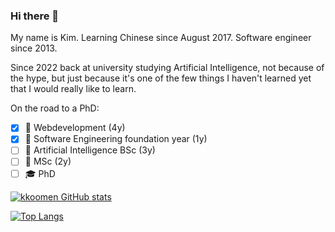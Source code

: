 ### Hi there 👋

My name is Kim. Learning Chinese since August 2017. Software engineer since
2013.

Since 2022 back at university studying Artificial Intelligence, not because of
the hype, but just because it's one of the few things I haven't learned yet that
I would really like to learn.

On the road to a PhD:
- [x] 📕 Webdevelopment (4y)
- [x] 📗 Software Engineering foundation year (1y)
- [ ] 📘 Artificial Intelligence BSc (3y)
- [ ] 📙 MSc (2y)
- [ ] 🎓 PhD

[![kkoomen GitHub stats](https://github-readme-stats.vercel.app/api?username=kkoomen&show_icons=true&theme=transparent)](https://github.com/anuraghazra/github-readme-stats)

[![Top Langs](https://github-readme-stats.vercel.app/api/top-langs/?username=kkoomen&theme=transparent&layout=compact)](https://github.com/anuraghazra/github-readme-stats)
